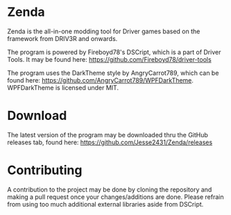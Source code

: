 # Zenda
Zenda is the all-in-one modding tool for Driver games based on the framework from DRIV3R and onwards.

The program is powered by Fireboyd78's DSCript, which is a part of Driver Tools. It may be found here: https://github.com/Fireboyd78/driver-tools

The program uses the DarkTheme style by AngryCarrot789, which can be found here: https://github.com/AngryCarrot789/WPFDarkTheme. WPFDarkTheme is licensed under MIT.

# Download
The latest version of the program may be downloaded thru the GitHub releases tab, found here: https://github.com/Jesse2431/Zenda/releases

# Contributing
A contribution to the project may be done by cloning the repository and making a pull request once your changes/additions are done. Please refrain from using too much additional external libraries aside from DSCript.
